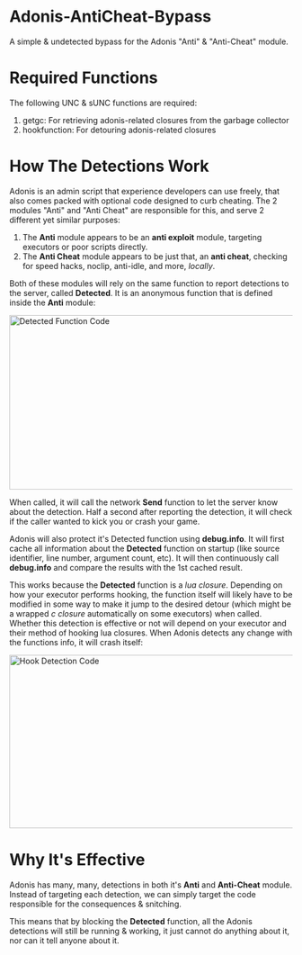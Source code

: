 # Adonis-AntiCheat-Bypass
A simple &amp; undetected bypass for the Adonis "Anti" & "Anti-Cheat" module.

# Required Functions
The following UNC & sUNC functions are required:

1. getgc: For retrieving adonis-related closures from the garbage collector
2. hookfunction: For detouring adonis-related closures

# How The Detections Work

Adonis is an admin script that experience developers can use freely, that also comes packed with optional code designed to curb cheating. The 2 modules "Anti" and "Anti Cheat" are responsible for this, and serve 2 different yet similar purposes:

1. The **Anti** module appears to be an **anti exploit** module, targeting executors or poor scripts directly.
2. The **Anti Cheat** module appears to be just that, an **anti cheat**, checking for speed hacks, noclip, anti-idle, and more, *locally*.

Both of these modules will rely on the same function to report detections to the server, called **Detected**. It is an anonymous function that is defined inside the **Anti** module:

<img width="1599" height="310" alt="Detected Function Code" src="https://github.com/user-attachments/assets/f534575a-9ea8-4273-b351-32065462c414" />

When called, it will call the network **Send** function to let the server know about the detection. Half a second after reporting the detection, it will check if the caller wanted to kick you or crash your game.

Adonis will also protect it's Detected function using **debug.info**. It will first cache all information about the **Detected** function on startup (like source identifier, line number, argument count, etc). It will then continuously call **debug.info** and compare the results with the 1st cached result.

This works because the **Detected** function is a *lua closure*. Depending on how your executor performs hooking, the function itself will likely have to be modified in some way to make it jump to the desired detour (which might be a wrapped *c closure* automatically on some executors) when called. Whether this detection is effective or not will depend on your executor and their method of hooking lua closures. When Adonis detects any change with the functions info, it will crash itself:

<img width="881" height="308" alt="Hook Detection Code" src="https://github.com/user-attachments/assets/408bfa5b-549e-4038-adf6-daf4fbefa79c" />

# Why It's Effective

Adonis has many, many, detections in both it's **Anti** and **Anti-Cheat** module. Instead of targeting each detection, we can simply target the code responsible for the consequences & snitching.

This means that by blocking the **Detected** function, all the Adonis detections will still be running & working, it just cannot do anything about it, nor can it tell anyone about it.
